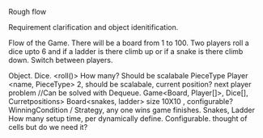 Rough flow

Requirement clarification and object idenitification.

Flow of the Game.
There will be a board from 1 to 100.
Two players roll a dice upto 6 and if a ladder is there climb up or if a snake is there climb down.
Switch between players.

Object.
Dice. <roll()> How many? Should be scalabale
PieceType
Player <name, PieceType> 2, should be scalabale, current position? next player problem //Can be solved with Dequeue.
Game<Board, Player[]>, Dice[], Curretpositions>
Board<snakes, ladder> size 10X10 , configurable?
WinningCondition / Strategy, any one wins game finishes.
Snakes, Ladder How many setup time, per dynamically define. Configurable.
thought of cells but do we need it?